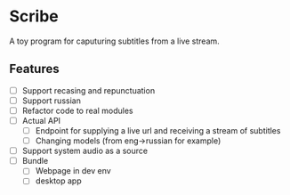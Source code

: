 # Scribe

A toy program for caputuring subtitles from a live stream.

## Features

- [ ] Support recasing and repunctuation
- [ ] Support russian
- [ ] Refactor code to real modules
- [ ] Actual API
  - [ ] Endpoint for supplying a live url and receiving a stream of subtitles
  - [ ] Changing models (from eng->russian for example)
- [ ] Support system audio as a source
- [ ] Bundle
  - [ ] Webpage in dev env
  - [ ] desktop app
